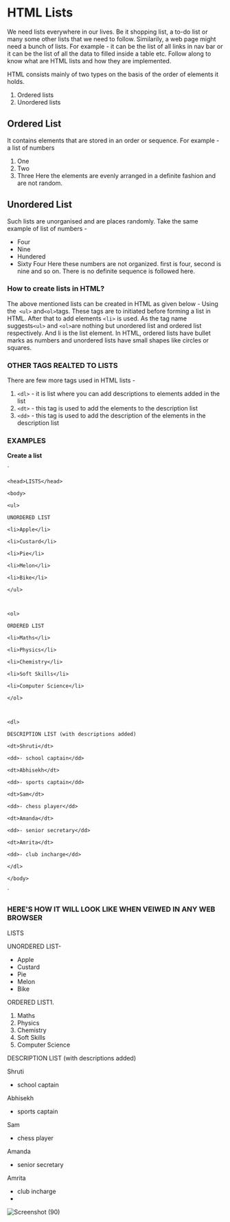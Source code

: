 # HTML Lists

We need lists everywhere in our lives. Be it shopping list, a to-do list or many some other lists that we need to follow. Similarily, a web page might need a bunch of lists. For example - it can be the list of all links in nav bar or it can be the list of all the data to filled inside a table etc. Follow along to know what are HTML lists and how they are implemented.

HTML consists mainly of two types on the basis of the order of elements it holds.
1. Ordered lists
2. Unordered lists

## Ordered List

It contains elements that are stored in an order or sequence. For example - a list of numbers
1. One
2. Two
3. Three
Here the elements are evenly arranged in a definite fashion and are not random.

## Unordered List
Such lists are unorganised and are places randomly. Take the same example of list of numbers -
- Four
- Nine
- Hundered
- Sixty Four
Here these numbers are not organized. first is four, second is nine and so on. There is no definite sequence is followed here.

### How to create lists in HTML?
The above mentioned lists can be created in HTML as given below -
Using the` <ul>` and` <ol> `tags. These tags are to initiated before forming a list in HTML. After that to add elements `<li>` is used.
As the tag name suggests`<ul>` and `<ol>`are nothing but unordered list and ordered list respectively. And li is the list element. In HTML, ordered lists have bullet marks as numbers and unordered lists have small shapes like circles or squares.

### OTHER TAGS REALTED TO LISTS
There are few more tags used in HTML lists -
1. `<dl>` - it is list where you can add descriptions to elements added in the list
2. `<dt>` - this tag is used to add the elements to the description list
3. `<dd>` - this tag is used to add the description of the elements in the description list

### EXAMPLES
**Create a list**

` <html>

	<head>LISTS</head>

	<body>

	<ul>

	UNORDERED LIST

	<li>Apple</li>

	<li>Custard</li>

	<li>Pie</li>

	<li>Melon</li>

	<li>Bike</li>

	</ul>

	  

	<ol>

	ORDERED LIST

	<li>Maths</li>

	<li>Physics</li>

	<li>Chemistry</li>

	<li>Soft Skills</li>

	<li>Computer Science</li>

	</ol>

	  

	<dl>

	DESCRIPTION LIST (with descriptions added)

	<dt>Shruti</dt>

	<dd>- school captain</dd>

	<dt>Abhisekh</dt>

	<dd>- sports captain</dd>

	<dt>Sam</dt>

	<dd>- chess player</dd>

	<dt>Amanda</dt>

	<dd>- senior secretary</dd>

	<dt>Amrita</dt>

	<dd>- club incharge</dd>

	</dl>

	</body>
</html> `

### HERE'S HOW IT WILL LOOK LIKE WHEN VEIWED IN ANY WEB BROWSER

LISTS

UNORDERED LIST-   
-   Apple
-   Custard
-   Pie
-   Melon
-   Bike

ORDERED LIST1. 
1.  Maths
2.  Physics
3.  Chemistry
4.  Soft Skills
5.  Computer Science

DESCRIPTION LIST (with descriptions added)

Shruti
- school captain

Abhisekh
- sports captain

Sam
- chess player

Amanda
- senior secretary

Amrita
- club incharge
- 
![Screenshot (90)](https://user-images.githubusercontent.com/71889838/134722755-93a6a1ef-aa8b-4636-bf6c-750d8a635186.png)

